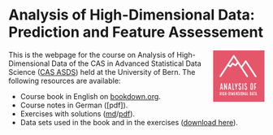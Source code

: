 # Analysis of High-Dimensional Data: Prediction and Feature Assessement
<img align="right" src=logo2.jpg width=20% height=20%> 

This is the webpage for the course on Analysis of High-Dimensional Data of the CAS in Advanced Statistical Data Science ([CAS ASDS](https://www.unibe.ch/weiterbildungsangebote/cas_advanced_statistical_data_science/index_ger.html)) held at the University of Bern. The following resources are available:

- Course book in English on [bookdown.org](https://bookdown.org/staedler_n/highdimstats/). 
- Course notes in German ([pdf]).
- Exercises with solutions ([md](_exercises_and_solutions.md)/[pdf](_exercises_and_solutions.pdf)).
- Data sets used in the book and in the exercises ([download here](https://github.com/staedlern/highdim_stats/tree/main/data)).


